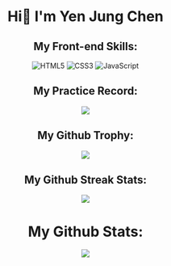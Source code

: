 <h1 align="center">Hi👋 I'm Yen Jung Chen</h1>

<div align="center"> 
<h2>My Front-end Skills:</h3>

![HTML5](https://img.shields.io/badge/HTML5-E34F26?style=for-the-badge&logo=html5&logoColor=white) ![CSS3](https://img.shields.io/badge/CSS3-1572B6?style=for-the-badge&logo=css3&logoColor=white) ![JavaScript](https://img.shields.io/badge/JavaScript-323330?style=for-the-badge&logo=javascript&logoColor=F7DF1E)

<h2>My Practice Record:</h3>
<img src="https://www.codewars.com/users/jacky010080/badges/small" />
<h2>My Github Trophy:</h3>
<img src="https://github-profile-trophy.vercel.app/?username=jacky010080">

<h2>My Github Streak Stats:</h3>
<img src="https://streak-stats.demolab.com/?user=jacky010080">

<h1>My Github Stats:</h3>
<img src="https://github-readme-stats.vercel.app/api?username=jacky010080">
</div> 